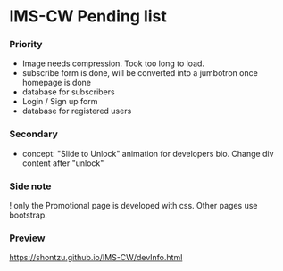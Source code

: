 # IMS-CW Pending list
### Priority
- Image needs compression. Took too long to load.
- subscribe form is done, will be converted into a jumbotron once homepage is done
- database for subscribers 
- Login / Sign up form
- database for registered users

### Secondary
- concept: "Slide to Unlock" animation for developers bio. Change div content after "unlock"

### Side note
! only the Promotional page is developed with css. Other pages use bootstrap.

### Preview
https://shontzu.github.io/IMS-CW/devInfo.html
